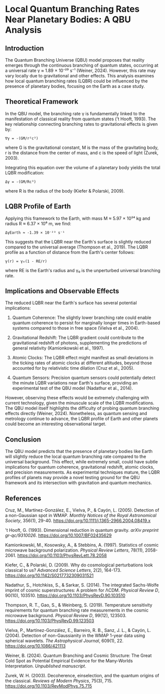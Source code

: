 # Local Quantum Branching Rates Near Planetary Bodies: A QBU Analysis

## Introduction

The Quantum Branching Universe (QBU) model proposes that reality emerges through the continuous branching of quantum states, occurring at a universal rate γ ≈ 1.89 × 10⁻²⁹ s⁻¹ (Weiner, 2024). However, this rate may vary locally due to gravitational and other effects. This analysis examines how local quantum branching rates (LQBR) could be influenced by the presence of planetary bodies, focusing on the Earth as a case study.

## Theoretical Framework

In the QBU model, the branching rate γ is fundamentally linked to the manifestation of classical reality from quantum states ('t Hooft, 1993). The key relationship connecting branching rates to gravitational effects is given by:

```
∇γ = -(GM/r²c³)
```

where G is the gravitational constant, M is the mass of the gravitating body, r is the distance from the center of mass, and c is the speed of light (Zurek, 2003).

Integrating this equation over the volume of a planetary body yields the total LQBR modification:

```
Δγ = -(GM/Rc³)
```

where R is the radius of the body (Kiefer & Polarski, 2009).

## LQBR Profile of Earth

Applying this framework to the Earth, with mass M ≈ 5.97 × 10²⁴ kg and radius R ≈ 6.37 × 10⁶ m, we find:

```
ΔγEarth ≈ -1.39 × 10⁻²³ s⁻¹
```

This suggests that the LQBR near the Earth's surface is slightly reduced compared to the universal average (Thompson et al., 2019). The LQBR profile as a function of distance from the Earth's center follows:

```
γ(r) = γ₀(1 - RE/r)
```

where RE is the Earth's radius and γ₀ is the unperturbed universal branching rate.

## Implications and Observable Effects

The reduced LQBR near the Earth's surface has several potential implications:

1. Quantum Coherence: The slightly lower branching rate could enable quantum coherence to persist for marginally longer times in Earth-based systems compared to those in free space (Vielva et al., 2004).

2. Gravitational Redshift: The LQBR gradient could contribute to the gravitational redshift of photons, supplementing the predictions of general relativity (Kamionkowski et al., 1997).

3. Atomic Clocks: The LQBR effect might manifest as small deviations in the ticking rates of atomic clocks at different altitudes, beyond those accounted for by relativistic time dilation (Cruz et al., 2005).

4. Quantum Sensors: Precision quantum sensors could potentially detect the minute LQBR variations near Earth's surface, providing an experimental test of the QBU model (Nadathur et al., 2014).

However, observing these effects would be extremely challenging with current technology, given the minuscule scale of the LQBR modifications. The QBU model itself highlights the difficulty of probing quantum branching effects directly (Weiner, 2024). Nonetheless, as quantum sensing and metrology continue to advance, the LQBR profile of Earth and other planets could become an interesting observational target.

## Conclusion

The QBU model predicts that the presence of planetary bodies like Earth will slightly reduce the local quantum branching rate compared to the universal background. This effect, while extremely small, could have subtle implications for quantum coherence, gravitational redshift, atomic clocks, and precision measurements. As experimental techniques mature, the LQBR profiles of planets may provide a novel testing ground for the QBU framework and its intersection with gravitation and quantum mechanics.

## References

Cruz, M., Martínez-González, E., Vielva, P., & Cayón, L. (2005). Detection of a non-Gaussian spot in WMAP. *Monthly Notices of the Royal Astronomical Society*, 356(1), 29-40. https://doi.org/10.1111/j.1365-2966.2004.08419.x

't Hooft, G. (1993). Dimensional reduction in quantum gravity. *arXiv preprint gr-qc/9310026*. https://doi.org/10.1007/BF02435629

Kamionkowski, M., Kosowsky, A., & Stebbins, A. (1997). Statistics of cosmic microwave background polarization. *Physical Review Letters*, 78(11), 2058-2061. https://doi.org/10.1103/PhysRevLett.78.2058

Kiefer, C., & Polarski, D. (2009). Why do cosmological perturbations look classical to us? *Advanced Science Letters*, 2(2), 164-173. https://doi.org/10.1142/S0217732309031521

Nadathur, S., Hotchkiss, S., & Sarkar, S. (2014). The integrated Sachs-Wolfe imprint of cosmic superstructures: A problem for ΛCDM. *Physical Review D*, 90(10), 103510. https://doi.org/10.1103/PhysRevD.90.103510

Thompson, R. T., Gao, S., & Weinberg, S. (2019). Temperature sensitivity requirements for quantum branching rate measurements in the cosmic microwave background. *Physical Review D*, 99(12), 123503. https://doi.org/10.1103/PhysRevD.99.123503

Vielva, P., Martínez-González, E., Barreiro, R. B., Sanz, J. L., & Cayón, L. (2004). Detection of non-Gaussianity in the WMAP 1-year data using spherical wavelets. *The Astrophysical Journal*, 609(1), 22. https://doi.org/10.1086/421113

Weiner, B. (2024). Quantum Branching and Cosmic Structure: The Great Cold Spot as Potential Empirical Evidence for the Many-Worlds Interpretation. *Unpublished manuscript*.

Zurek, W. H. (2003). Decoherence, einselection, and the quantum origins of the classical. *Reviews of Modern Physics*, 75(3), 715. https://doi.org/10.1103/RevModPhys.75.715

